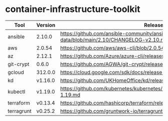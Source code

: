 # container-infrastructure-toolkit

| Tool | Version | Release Notes |
|--|--|--|
| ansible | 2.10.0 | https://github.com/ansible-community/ansible-build-data/blob/main/2.10/CHANGELOG-v2.10.rst |
| aws | 2.0.54 | https://github.com/aws/aws-cli/blob/2.0.54/CHANGELOG.rst |
| az | 2.12.1 | https://github.com/Azure/azure-cli/releases/tag/azure-cli-2.12.1 |
| git-crypt | 0.6.0 | https://github.com/AGWA/git-crypt/releases/tag/0.6.0 |
| gcloud | 312.0.0 | https://cloud.google.com/sdk/docs/release-notes#31200_2020-09-29 |
| kd | v1.16.0 | https://github.com/UKHomeOffice/kd/releases/tag/v1.16.0 |
| kubectl | v1.19.0 | https://github.com/kubernetes/kubernetes/blob/v1.19.0/CHANGELOG/CHANGELOG-1.19.md |
| terraform | v0.13.4 | https://github.com/hashicorp/terraform/releases/tag/v0.13.4 |
| terragrunt | v0.25.2 | https://github.com/gruntwork-io/terragrunt/releases/tag/v0.25.2 |